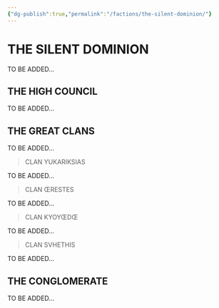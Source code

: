 ```yaml
---
{"dg-publish":true,"permalink":"/factions/the-silent-dominion/"}
---
```


# THE SILENT DOMINION

TO BE ADDED…

## THE HIGH COUNCIL

TO BE ADDED…

## THE GREAT CLANS

TO BE ADDED…

> CLAN YUKARIKSIAS

TO BE ADDED…

> CLAN ŒRESTES

TO BE ADDED…

> CLAN KYOYŒDŒ

TO BE ADDED…

> CLAN SVHETHIS

TO BE ADDED…


## THE CONGLOMERATE

TO BE ADDED…
